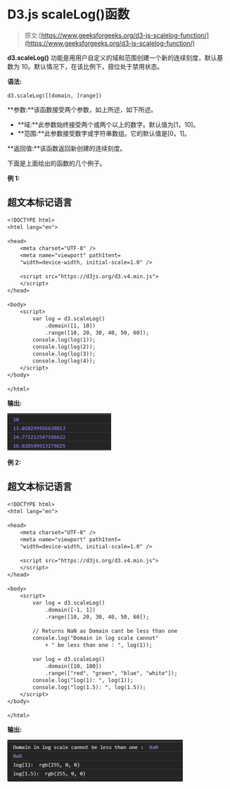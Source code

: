 # D3.js scaleLog()函数

> 原文:[https://www.geeksforgeeks.org/d3-js-scalelog-function/](https://www.geeksforgeeks.org/d3-js-scalelog-function/)

**d3.scaleLog()** 功能是用用户自定义的域和范围创建一个新的连续刻度，默认基数为 10。默认情况下，在该比例下，箝位处于禁用状态。

**语法:**

```
d3.scaleLog([[domain, ]range])
```

**参数:**该函数接受两个参数，如上所述，如下所述。

*   **域:**此参数始终接受两个或两个以上的数字。默认值为[1，10]。
*   **范围:**此参数接受数字或字符串数组。它的默认值是[0，1]。

**返回值:**该函数返回新创建的连续刻度。

下面是上面给出的函数的几个例子。

**例 1:**

## 超文本标记语言

```
<!DOCTYPE html>
<html lang="en">

<head>
    <meta charset="UTF-8" />
    <meta name="viewport" path1tent=
    "width=device-width, initial-scale=1.0" />

    <script src="https://d3js.org/d3.v4.min.js">
    </script>
</head>

<body>
    <script>
        var log = d3.scaleLog()
            .domain([1, 10])
            .range([10, 20, 30, 40, 50, 60]);
        console.log(log(1));
        console.log(log(2));
        console.log(log(3));
        console.log(log(4));
    </script>
</body>

</html>
```

**输出:**

[![](img/dd9ec2bf79008765d987dd3093450f29.png)](https://media.geeksforgeeks.org/wp-content/uploads/20200818132808/0121.png)

**例 2:**

## 超文本标记语言

```
<!DOCTYPE html>
<html lang="en">

<head>
    <meta charset="UTF-8" />
    <meta name="viewport" path1tent=
    "width=device-width, initial-scale=1.0" />

    <script src="https://d3js.org/d3.v4.min.js">
    </script>
</head>

<body>
    <script>
        var log = d3.scaleLog()
            .domain([-1, 1])
            .range([10, 20, 30, 40, 50, 60]);

        // Returns NaN as Domain cant be less than one
        console.log("Domain in log scale cannot"
            + " be less than one : ", log(1));

        var log = d3.scaleLog()
            .domain([10, 100])
            .range(["red", "green", "blue", "white"]);
        console.log("log(1): ", log(1));
        console.log("log(1.5): ", log(1.5));
    </script>
</body>

</html>
```

**输出:**

[![](img/06768e0444d969cd9fdc4479340b6e0a.png)](https://media.geeksforgeeks.org/wp-content/uploads/20200818133523/0122.png)